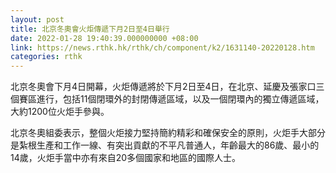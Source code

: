 ```yaml
---
layout: post
title: 北京冬奧會火炬傳遞下月2日至4日舉行
date: 2022-01-28 19:40:39.000000000 +08:00
link: https://news.rthk.hk/rthk/ch/component/k2/1631140-20220128.htm
categories: rthk
---
```


北京冬奧會下月4日開幕，火炬傳遞將於下月2日至4日，在北京、延慶及張家口三個賽區進行，包括11個閉環外的封閉傳遞區域，以及一個閉環內的獨立傳遞區域，大約1200位火炬手參與。

北京冬奧組委表示，整個火炬接力堅持簡約精彩和確保安全的原則，火炬手大部分是紮根生產和工作一線、有突出貢獻的不平凡普通人，年齡最大的86歲、最小的14歲，火炬手當中亦有來自20多個國家和地區的國際人士。
